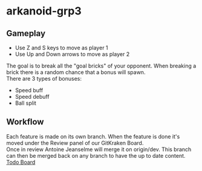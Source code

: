 # arkanoid-grp3

## Gameplay
- Use Z and S keys to move as player 1
- Use Up and Down arrows to move as player 2

The goal is to break all the "goal bricks" of your opponent.
When breaking a brick there is a random chance that a bonus will spawn. <br>
There are 3 types of bonuses:
- Speed buff
- Speed debuff
- Ball split

## Workflow
Each feature is made on its own branch. When the feature is done it's moved under the Review panel of our GitKraken Board. <br>
Once in review Antoine Jeanselme will merge it on origin/dev. This branch can then be merged back on any branch to have the up to date content. <br>
[Todo Board](https://app.gitkraken.com/glo/board/X-iEum8EBQARcxMn)
